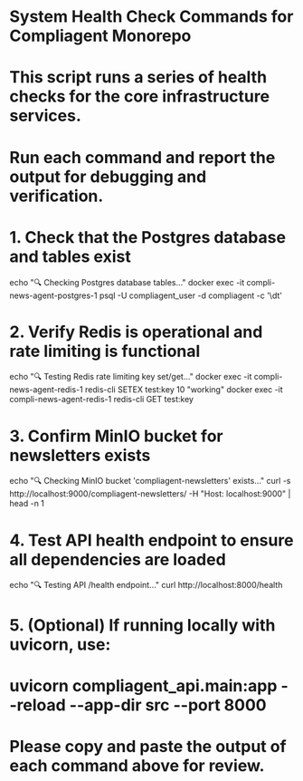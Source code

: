 # System Health Check Commands for Compliagent Monorepo

# This script runs a series of health checks for the core infrastructure services.

# Run each command and report the output for debugging and verification.

# 1. Check that the Postgres database and tables exist

echo "🔍 Checking Postgres database tables..."
docker exec -it compli-news-agent-postgres-1 psql -U compliagent_user -d compliagent -c '\dt'

# 2. Verify Redis is operational and rate limiting is functional

echo "🔍 Testing Redis rate limiting key set/get..."
docker exec -it compli-news-agent-redis-1 redis-cli SETEX test:key 10 "working"
docker exec -it compli-news-agent-redis-1 redis-cli GET test:key

# 3. Confirm MinIO bucket for newsletters exists

echo "🔍 Checking MinIO bucket 'compliagent-newsletters' exists..."
curl -s http://localhost:9000/compliagent-newsletters/ -H "Host: localhost:9000" | head -n 1

# 4. Test API health endpoint to ensure all dependencies are loaded

echo "🔍 Testing API /health endpoint..."
curl http://localhost:8000/health

# 5. (Optional) If running locally with uvicorn, use:

# uvicorn compliagent_api.main:app --reload --app-dir src --port 8000

# Please copy and paste the output of each command above for review.